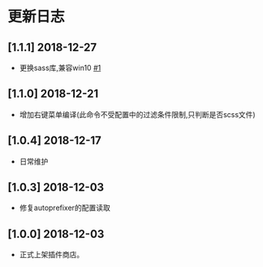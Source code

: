 # 更新日志


## [1.1.1] 2018-12-27
- 更换sass库,兼容win10 [#1](https://github.com/yutent/scss-to-css/issues/1)


## [1.1.0] 2018-12-21
- 增加右键菜单编译(此命令不受配置中的过滤条件限制,只判断是否scss文件)


## [1.0.4] 2018-12-17
- 日常维护


## [1.0.3] 2018-12-03
- 修复autoprefixer的配置读取


## [1.0.0] 2018-12-03
- 正式上架插件商店。